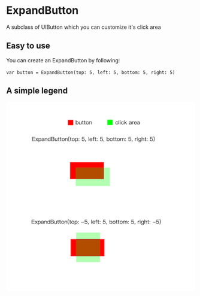 # ExpandButton
A subclass of UIButton which you can customize it's click area

## Easy to use 
  You can create an ExpandButton by following:
  
  `var button = ExpandButton(top: 5, left: 5, bottom: 5, right: 5)`
  
## A simple legend
   
   ![legend](https://github.com/Qyy98/ExpandButton/blob/master/legend.png)
